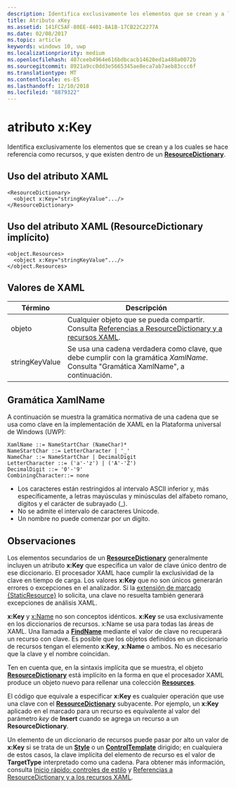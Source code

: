 ```yaml
---
description: Identifica exclusivamente los elementos que se crean y a los cuales se hace referencia como recursos, y que existen dentro de un ResourceDictionary.
title: Atributo xKey
ms.assetid: 141FC5AF-80EE-4401-8A1B-17CB22C2277A
ms.date: 02/08/2017
ms.topic: article
keywords: windows 10, uwp
ms.localizationpriority: medium
ms.openlocfilehash: 407ceeb4964e616bdbcacb14620ed1a488a0072b
ms.sourcegitcommit: 8921a9cc0dd3e5665345ae8eca7ab7aeb83ccc6f
ms.translationtype: MT
ms.contentlocale: es-ES
ms.lasthandoff: 12/10/2018
ms.locfileid: "8879322"
---
```

# <a name="xkey-attribute"></a>atributo x:Key


Identifica exclusivamente los elementos que se crean y a los cuales se hace referencia como recursos, y que existen dentro de un [**ResourceDictionary**](https://msdn.microsoft.com/library/windows/apps/br208794).

## <a name="xaml-attribute-usage"></a>Uso del atributo XAML

``` syntax
<ResourceDictionary>
  <object x:Key="stringKeyValue".../>
</ResourceDictionary>
```

## <a name="xaml-attribute-usage-implicit-resourcedictionary"></a>Uso del atributo XAML (**ResourceDictionary** implícito)

``` syntax
<object.Resources>
  <object x:Key="stringKeyValue".../>
</object.Resources>
```

## <a name="xaml-values"></a>Valores de XAML

| Término | Descripción |
|------|-------------|
| objeto | Cualquier objeto que se pueda compartir. Consulta [Referencias a ResourceDictionary y a recursos XAML](https://msdn.microsoft.com/library/windows/apps/mt187273). |
| stringKeyValue | Se usa una cadena verdadera como clave, que debe cumplir con la gramática _XamlName_. Consulta "Gramática XamlName", a continuación. | 

##  <a name="xamlname-grammar"></a> Gramática XamlName

A continuación se muestra la gramática normativa de una cadena que se usa como clave en la implementación de XAML en la Plataforma universal de Windows (UWP):

``` syntax
XamlName ::= NameStartChar (NameChar)*
NameStartChar ::= LetterCharacter | '_'
NameChar ::= NameStartChar | DecimalDigit
LetterCharacter ::= ('a'-'z') | ('A'-'Z')
DecimalDigit ::= '0'-'9'
CombiningCharacter::= none
```

-   Los caracteres están restringidos al intervalo ASCII inferior y, más específicamente, a letras mayúsculas y minúsculas del alfabeto romano, dígitos y el carácter de subrayado (\_).
-   No se admite el intervalo de caracteres Unicode.
-   Un nombre no puede comenzar por un dígito.

## <a name="remarks"></a>Observaciones

Los elementos secundarios de un [**ResourceDictionary**](https://msdn.microsoft.com/library/windows/apps/br208794) generalmente incluyen un atributo **x:Key** que especifica un valor de clave único dentro de ese diccionario. El procesador XAML hace cumplir la exclusividad de la clave en tiempo de carga. Los valores **x:Key** que no son únicos generarán errores o excepciones en el analizador. Si la [extensión de marcado {StaticResource}](staticresource-markup-extension.md) lo solicita, una clave no resuelta también generará excepciones de análisis XAML.

**x:Key** y [x:Name](x-name-attribute.md) no son conceptos idénticos. **x:Key** se usa exclusivamente en los diccionarios de recursos. x:Name se usa para todas las áreas de XAML. Una llamada a [**FindName**](https://msdn.microsoft.com/library/windows/apps/br208715) mediante el valor de clave no recuperará un recurso con clave. Es posible que los objetos definidos en un diccionario de recursos tengan el elemento **x:Key**, **x:Name** o ambos. No es necesario que la clave y el nombre coincidan.

Ten en cuenta que, en la sintaxis implícita que se muestra, el objeto [**ResourceDictionary**](https://msdn.microsoft.com/library/windows/apps/br208794) está implícito en la forma en que el procesador XAML produce un objeto nuevo para rellenar una colección [**Resources**](https://msdn.microsoft.com/library/windows/apps/br208740).

El código que equivale a especificar **x:Key** es cualquier operación que use una clave con el [**ResourceDictionary**](https://msdn.microsoft.com/library/windows/apps/br208794) subyacente. Por ejemplo, un **x:Key** aplicado en el marcado para un recurso es equivalente al valor del parámetro *key* de **Insert** cuando se agrega un recurso a un **ResourceDictionary**.

Un elemento de un diccionario de recursos puede pasar por alto un valor de **x:Key** si se trata de un [**Style**](https://msdn.microsoft.com/library/windows/apps/br208849) o un [**ControlTemplate**](https://msdn.microsoft.com/library/windows/apps/br209391) dirigido; en cualquiera de estos casos, la clave implícita del elemento de recurso es el valor de **TargetType** interpretado como una cadena. Para obtener más información, consulta [Inicio rápido: controles de estilo](https://msdn.microsoft.com/library/windows/apps/hh465498) y [Referencias a ResourceDictionary y a los recursos XAML](https://msdn.microsoft.com/library/windows/apps/mt187273).

